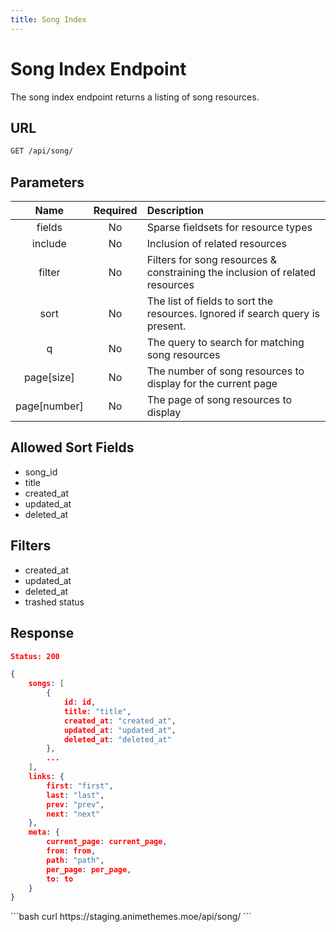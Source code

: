 ```yaml
---
title: Song Index
---
```


<Block>

# Song Index Endpoint

The song index endpoint returns a listing of song resources.

## URL

```sh
GET /api/song/
```

## Parameters

| Name         | Required | Description                                                                   |
| :----------: | :------: | :---------------------------------------------------------------------------- |
| fields       | No       | Sparse fieldsets for resource types                                           |
| include      | No       | Inclusion of related resources                                                |
| filter       | No       | Filters for song resources & constraining the inclusion of related resources  |
| sort         | No       | The list of fields to sort the resources. Ignored if search query is present. |
| q            | No       | The query to search for matching song resources                               |
| page[size]   | No       | The number of song resources to display for the current page                  |
| page[number] | No       | The page of song resources to display                                         |

## Allowed Sort Fields

* song_id
* title
* created_at
* updated_at
* deleted_at

## Filters

* created_at
* updated_at
* deleted_at
* trashed status

## Response

```json
Status: 200

{
    songs: [
        {
            id: id,
            title: "title",
            created_at: "created_at",
            updated_at: "updated_at",
            deleted_at: "deleted_at"
        },
        ...
    ],
    links: {
        first: "first",
        last: "last",
        prev: "prev",
        next: "next"
    },
    meta: {
        current_page: current_page,
        from: from,
        path: "path",
        per_page: per_page,
        to: to
    }
}
```

<Example>

<CURL>
```bash
curl https://staging.animethemes.moe/api/song/
```
</CURL>

</Example>

</Block>